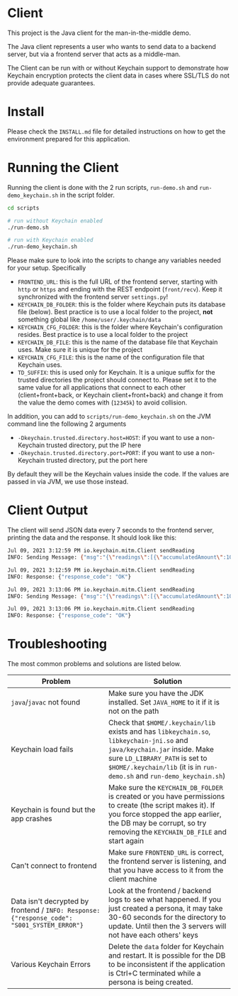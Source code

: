 # Client
This project is the Java client for the man-in-the-middle demo.

The Java client represents a user who wants to send data to a backend server, but via a frontend server that acts as a middle-man.

The Client can be run with or without Keychain support to demonstrate how Keychain encryption protects the client data in cases where SSL/TLS do not provide adequate guarantees.

# Install

Please check the `INSTALL.md` file for detailed instructions on how to get the environment prepared for this application.

# Running the Client

Running the client is done with the 2 run scripts, `run-demo.sh` and `run-demo_keychain.sh` in the script folder.

```bash
cd scripts

# run without Keychain enabled
./run-demo.sh

# run with Keychain enabled
./run-demo_keychain.sh
```

Please make sure to look into the scripts to change any variables needed for your setup.  Specifically

* `FRONTEND_URL`: this is the full URL of the frontend server, starting with `http` or `https` and ending with the REST endpoint (`front/recv`).  Keep it synchronized with the frontend server `settings.py`!
* `KEYCHAIN_DB_FOLDER`: this is the folder where Keychain puts its database file (below).  Best practice is to use a local folder to the project, **not** something global like `/home/user/.keychain/data`
* `KEYCHAIN_CFG_FOLDER`: this is the folder where Keychain's configuration resides.  Best practice is to use a local folder to the project
* `KEYCHAIN_DB_FILE`: this is the name of the database file that Keychain uses.  Make sure it is unique for the project
* `KEYCHAIN_CFG_FILE`: this is the name of the configuration file that Keychain uses.
* `TD_SUFFIX`: this is used only for Keychain.  It is a unique suffix for the trusted directories the project should connect to.  Please set it to the same value for all applications that connect to each other (client+front+back, or Keychain client+front+back) and change it from the value the demo comes with (`12345k`) to avoid collision.

In addition, you can add to `scripts/run-demo_keychain.sh` on the JVM command line the following 2 arguments
* `-Dkeychain.trusted.directory.host=HOST`: if you want to use a non-Keychain trusted directory, put the IP here
* `-Dkeychain.trusted.directory.port=PORT`: if you want to use a non-Keychain trusted directory, put the port here

By default they will be the Keychain values inside the code.  If the values are passed in via JVM, we use those instead.


# Client Output

The client will send JSON data every 7 seconds to the frontend server, printing the data and the response.  It should look like this:

```bash
Jul 09, 2021 3:12:59 PM io.keychain.mitm.Client sendReading
INFO: Sending Message: {"msg":"{\"readings\":[{\"accumulatedAmount\":10,\"readingDateTime\":\"2021-07-09T15:12:59.467150\",\"direction\":\"0\"},{\"accumulatedAmount\":12.3,\"readingDateTime\":\"2021-07-09T15:12:59.467204\",\"direction\":\"1\"}],\"meterId\":\"ttoyosu1meter\"}"}

Jul 09, 2021 3:12:59 PM io.keychain.mitm.Client sendReading
INFO: Response: {"response_code": "OK"}

Jul 09, 2021 3:13:06 PM io.keychain.mitm.Client sendReading
INFO: Sending Message: {"msg":"{\"readings\":[{\"accumulatedAmount\":10,\"readingDateTime\":\"2021-07-09T15:13:06.569977\",\"direction\":\"0\"},{\"accumulatedAmount\":12.3,\"readingDateTime\":\"2021-07-09T15:13:06.570067\",\"direction\":\"1\"}],\"meterId\":\"ttoyosu1meter\"}"}

Jul 09, 2021 3:13:06 PM io.keychain.mitm.Client sendReading
INFO: Response: {"response_code": "OK"}
```

# Troubleshooting

The most common problems and solutions are listed below.

| Problem | Solution |
| - | - |
| `java`/`javac` not found | Make sure you have the JDK installed.  Set `JAVA_HOME` to it if it is not on the path |
| Keychain load fails | Check that `$HOME/.keychain/lib` exists and has `libkeychain.so`, `libkeychain-jni.so` and `java/keychain.jar` inside.  Make sure `LD_LIBRARY_PATH` is set to `$HOME/.keychain/lib` (it is in `run-demo.sh` and `run-demo_keychain.sh`) |
| Keychain is found but the app crashes | Make sure the `KEYCHAIN_DB_FOLDER` is created or you have permissions to create (the script makes it).  If you force stopped the app earlier, the DB may be corrupt, so try removing the `KEYCHAIN_DB_FILE` and start again |
| Can't connect to frontend | Make sure `FRONTEND_URL` is correct, the frontend server is listening, and that you have access to it from the client machine |
| Data isn't decrypted by frontend / `INFO: Response: {"response_code": "S001_SYSTEM_ERROR"}` | Look at the frontend / backend logs to see what happened.  If you just created a persona, it may take 30-60 seconds for the directory to update.  Until then the 3 servers will not have each others' keys |
| Various Keychain Errors | Delete the `data` folder for Keychain and restart.  It is possible for the DB to be inconsistent if the application is Ctrl+C terminated while a persona is being created. |
